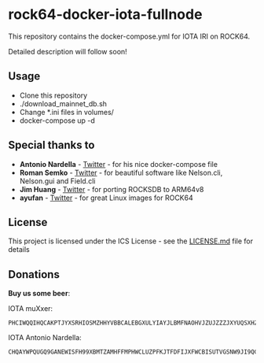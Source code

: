 # rock64-docker-iota-fullnode

This repository contains the docker-compose.yml for IOTA IRI on ROCK64.

Detailed description will follow soon!

## Usage
 - Clone this repository
 - ./download_mainnet_db.sh
 - Change *.ini files in volumes/
 - docker-compose up -d
  
## Special thanks to 

* **Antonio Nardella** - [Twitter](https://twitter.com/antonionardella) - for his nice docker-compose file 
* **Roman Semko** - [Twitter](https://twitter.com/romansemko) - for beautiful software like Nelson.cli, Nelson.gui and Field.cli
* **Jim Huang** - [Twitter](https://twitter.com/jserv) - for porting ROCKSDB to ARM64v8
* **ayufan** - [Twitter](https://twitter.com/ayufanpl) - for great Linux images for ROCK64

## License

This project is licensed under the ICS License - see the [LICENSE.md](LICENSE.md) file for details

## Donations

**Buy us some beer**:

IOTA muXxer:
```
PHCIWQQIHQCAKPTJYXSRHIOSMZHHYVBBCALEBGXULYIAYJLBMFNAOHVJZUJZZZJXYUQSXHZZAKUBVLUDCE9AK9ZNVW
```

IOTA Antonio Nardella:
```
CHQAYWPQUGQ9GANEWISFH99XBMTZAMHFFMPHWCLUZPFKJTFDFIJXFWCBISUTVGSNW9JI9QCOAHUHFUQC9SYVFXDQ9D
```

